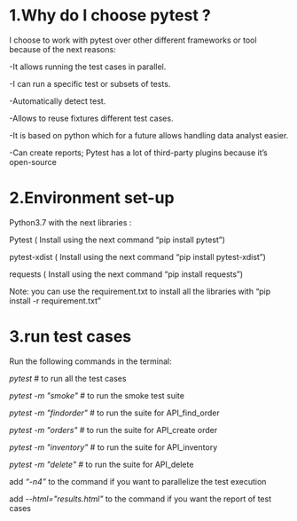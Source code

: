 # 1.**Why do I choose pytest ?**

I choose to work with pytest over other different frameworks or tool because of the next reasons:

-It allows running the test cases in parallel.

-I can run a specific test or subsets of tests.

-Automatically detect test. 

-Allows to reuse fixtures different test cases.

-It is based on python which for a future  allows handling data analyst easier.

-Can create reports; Pytest has a lot of third-party plugins because it’s open-source



# 2.**Environment set-up**

Python3.7 with the next libraries :

Pytest ( Install using the next command “pip install pytest”)

pytest-xdist ( Install using the next command “pip install pytest-xdist”)

requests ( Install using the next command “pip install requests”)

Note: you can use the requirement.txt to install all the libraries with “pip install -r requirement.txt”


# 3.**run test cases**

Run the following commands in the terminal: 

*pytest* # to run all the test cases 

*pytest -m "smoke"* # to run the smoke test suite

*pytest -m "findorder"* # to run the suite for API_find_order

*pytest -m "orders"* # to run the suite for API_create order

*pytest -m "inventory"* # to run the suite for API_inventory

*pytest -m "delete"* # to run the suite for API_delete


add *“-n4”* to the command if you want to parallelize the test execution

add *--html="results.html"* to the command if you want the report of test cases

